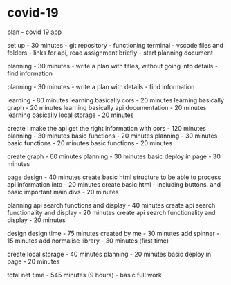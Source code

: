 # covid-19

plan - covid 19 app

set up - 30 minutes
	- git repository
	- functioning terminal
	- vscode files and folders
	- links for api, read assignment briefly
	- start planning document

planning - 30 minutes
	- write a plan with titles, without going into details
	- find information

planning - 30 minutes
	- write a plan with details
	- find information


learning - 80 minutes
	learning basically cors - 20 minutes
	learning basically graph - 20 minutes
	learning basically api documentation - 20 minutes
	learning basically local storage - 20 minutes

create : make the api get the right information with cors - 120 minutes
	planning - 30 minutes
	basic functions - 20 minutes
	planning - 30 minutes
	basic functions - 20 minutes
	basic functions - 20 minutes

create graph - 60 minutes
	planning - 30 minutes
	basic deploy in page - 30 minutes

page design - 40 minutes
	create basic html structure to be able to process api information into - 20 minutes
	create basic html - including buttons, and basic important main divs - 20 minutes

planning api search functions and display - 40 minutes
	create api search functionality and display - 20 minutes
	create api search functionality and display - 20 minutes

design
	design time - 75 minutes
	created by me - 30 minutes
	add spinner - 15 minutes
	add normalise library - 30 minutes (first time)

create local storage - 40 minutes
	planning - 20 minutes
	basic deploy in page - 20 minutes

total net time - 545 minutes (9 hours) - basic full work